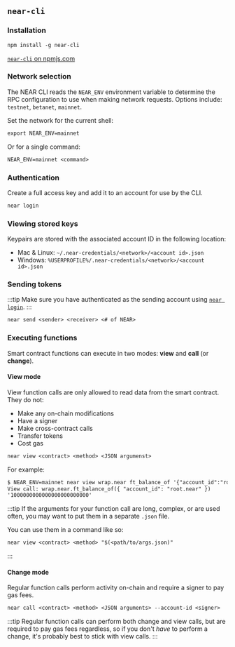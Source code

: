 ## `near-cli`

### Installation

```txt
npm install -g near-cli
```

[`near-cli` on npmjs.com](https://www.npmjs.com/package/near-cli)

### Network selection

The NEAR CLI reads the `NEAR_ENV` environment variable to determine the RPC configuration to use when making network requests. Options include: `testnet`, `betanet`, `mainnet`.

Set the network for the current shell:

```txt
export NEAR_ENV=mainnet
```

Or for a single command:

```txt
NEAR_ENV=mainnet <command>
```

### Authentication

Create a full access key and add it to an account for use by the CLI.

```txt
near login
```

### Viewing stored keys

Keypairs are stored with the associated account ID in the following location:

* Mac & Linux: `~/.near-credentials/<network>/<account id>.json`
* Windows: `%USERPROFILE%/.near-credentials/<network>/<account id>.json`

### Sending tokens

:::tip
Make sure you have authenticated as the sending account using [`near login`](#authentication).
:::

```txt
near send <sender> <receiver> <# of NEAR>
```

### Executing functions

Smart contract functions can execute in two modes: **view** and **call** (or **change**).

#### View mode

View function calls are only allowed to read data from the smart contract. They do not:

* Make any on-chain modifications
* Have a signer
* Make cross-contract calls
* Transfer tokens
* Cost gas

```txt
near view <contract> <method> <JSON argumenst>
```

For example:

```txt
$ NEAR_ENV=mainnet near view wrap.near ft_balance_of '{"account_id":"root.near"}'
View call: wrap.near.ft_balance_of({ "account_id": "root.near" })
'1000000000000000000000000'
```

:::tip
If the arguments for your function call are long, complex, or are used often, you may want to put them in a separate `.json` file.

You can use them in a command like so:
```txt
near view <contract> <method> "$(<path/to/args.json)"
```
:::

#### Change mode

Regular function calls perform activity on-chain and require a signer to pay gas fees.

```txt
near call <contract> <method> <JSON arguments> --account-id <signer>
```

:::tip
Regular function calls can perform both change and view calls, but are required to pay gas fees regardless, so if you don't _have_ to perform a change, it's probably best to stick with view calls.
:::
